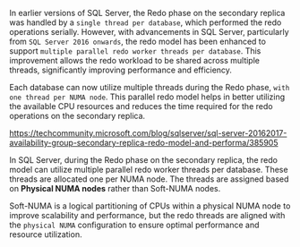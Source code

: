 In earlier versions of SQL Server, the Redo phase on the secondary replica was handled by a `single thread per database`, which performed the redo operations serially. However, with advancements in SQL Server, particularly from `SQL Server 2016 onwards`, the redo model has been enhanced to support `multiple parallel redo worker threads per database`. This improvement allows the redo workload to be shared across multiple threads, significantly improving performance and efficiency.

Each database can now utilize multiple threads during the Redo phase, `with one thread per NUMA node`. This parallel redo model helps in better utilizing the available CPU resources and reduces the time required for the redo operations on the secondary replica.

https://techcommunity.microsoft.com/blog/sqlserver/sql-server-20162017-availability-group-secondary-replica-redo-model-and-performa/385905


In SQL Server, during the Redo phase on the secondary replica, the redo model can utilize multiple parallel redo worker threads per database. These threads are allocated one per NUMA node. The threads are assigned based on **Physical NUMA nodes** rather than Soft-NUMA nodes.

Soft-NUMA is a logical partitioning of CPUs within a physical NUMA node to improve scalability and performance, but the redo threads are aligned with the `physical NUMA` configuration to ensure optimal performance and resource utilization.
